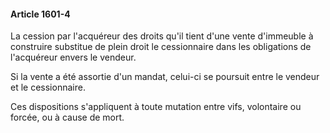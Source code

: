 #### Article 1601-4

La cession par l'acquéreur des droits qu'il tient d'une vente d'immeuble à construire substitue de plein droit le cessionnaire dans les obligations de l'acquéreur envers le vendeur.

Si la vente a été assortie d'un mandat, celui-ci se poursuit entre le vendeur et le cessionnaire.

Ces dispositions s'appliquent à toute mutation entre vifs, volontaire ou forcée, ou à cause de mort.

